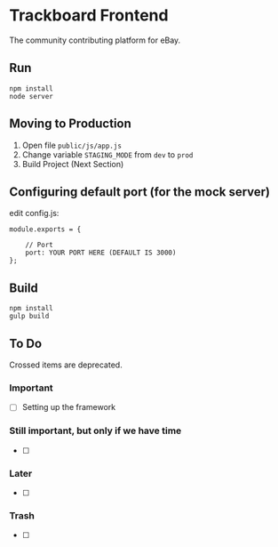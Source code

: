 # Trackboard Frontend
The community contributing platform for eBay.

## Run
    npm install
    node server

## Moving to Production
1) Open file `public/js/app.js`
2) Change variable `STAGING_MODE` from `dev` to `prod`
3) Build Project (Next Section)

## Configuring default port (for the mock server)
edit config.js:

    module.exports = {

        // Port
        port: YOUR PORT HERE (DEFAULT IS 3000)
    };

## Build
    npm install
    gulp build

## To Do
Crossed items are deprecated.

### Important
- [ ] Setting up the framework

### Still important, but only if we have time
- [ ]

### Later
- [ ]

### Trash
- [ ]
